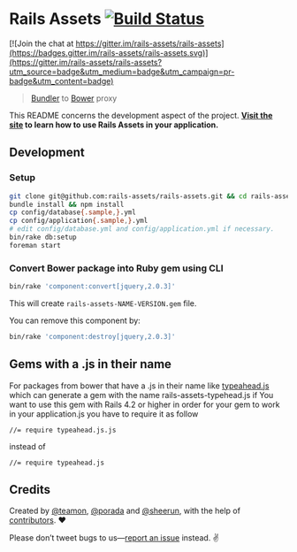 # Rails Assets [![Build Status](https://travis-ci.org/rails-assets/rails-assets.png)](https://travis-ci.org/rails-assets/rails-assets)

[![Join the chat at https://gitter.im/rails-assets/rails-assets](https://badges.gitter.im/rails-assets/rails-assets.svg)](https://gitter.im/rails-assets/rails-assets?utm_source=badge&utm_medium=badge&utm_campaign=pr-badge&utm_content=badge)

> [Bundler](http://bundler.io) to [Bower](http://bower.io) proxy

This README concerns the development aspect of the project. **[Visit the site](https://rails-assets.org) to learn how to use Rails Assets in your application.**

## Development

### Setup

```sh
git clone git@github.com:rails-assets/rails-assets.git && cd rails-assets
bundle install && npm install
cp config/database{.sample,}.yml
cp config/application{.sample,}.yml
# edit config/database.yml and config/application.yml if necessary.
bin/rake db:setup
foreman start
```

### Convert Bower package into Ruby gem using CLI

```sh
bin/rake 'component:convert[jquery,2.0.3]'
```

This will create `rails-assets-NAME-VERSION.gem` file.

You can remove this component by:

```sh
bin/rake 'component:destroy[jquery,2.0.3]'
```


## Gems with a .js in their name

For packages from bower that have a .js in their name like [typeahead.js](https://github.com/twitter/typeahead.js) which can generate a gem with the name rails-assets-typehead.js if You want to use this gem with Rails 4.2 or higher in order for your gem to work in your application.js you have to require it as follow 

```
//= require typeahead.js.js
```

instead of

```
//= require typeahead.js
```

## Credits

Created by [@teamon](http://github.com/teamon), [@porada](http://github.com/porada) and [@sheerun](http://github.com/sheerun), with the help of [contributors](https://github.com/rails-assets/rails-assets/graphs/contributors). :heart:

Please don’t tweet bugs to us—[report an issue](https://github.com/rails-assets/rails-assets/issues) instead. :v:
